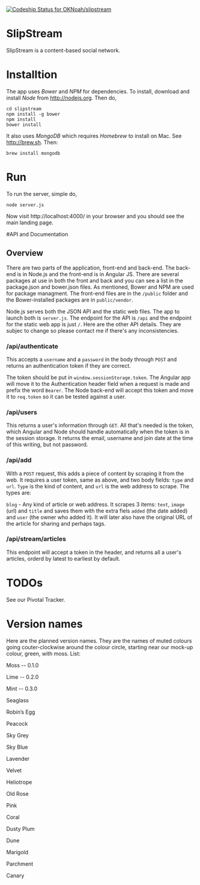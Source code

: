 [ ![Codeship Status for OKNoah/slipstream](https://codeship.com/projects/e25e8050-988b-0132-afbc-261ab1ce0f66/status?branch=master)](https://codeship.com/projects/63416)

# SlipStream

SlipStream is a content-based social network.

# Installtion

The app uses *Bower* and *NPM* for dependencies. To install, download and install *Node* from http://nodejs.org. Then do,

	cd slipstream
	npm install -g bower
	npm install
	bower install

It also uses *MongoDB* which requires *Homebrew* to install on Mac. See http://brew.sh. Then:

	brew install mongodb

# Run

To run the server, simple do,

	node server.js

Now visit http://localhost:4000/ in your browser and you should see the main landing page.

#API and Documentation

## Overview

There are two parts of the application, front-end and back-end. The back-end is in Node.js and the front-end is in Angular JS. There are several packages at use in both the front and back and you can see a list in the package.json and bower.json files. As mentioned, Bower and NPM are used for package managment. The front-end files are in the `/public` folder and the Bower-installed packages are in `public/vendor`.

Node.js serves both the JSON API and the static web files. The app to launch both is `server.js`. The endpoint for the API is `/api` and the endpoint for the static web app is just `/`. Here are the other API details. They are subjec to change so please contact me if there's any inconsistencies.

### /api/authenticate

This accepts a `username` and a `password` in the body through `POST` and returns an authentication token if they are correct.

The token should be put in `window.sessionStorage.token`. The Angular app will move it to the Authentication header field when a request is made and prefix the word `Bearer`. The Node back-end will accept this token and move it to `req.token` so it can be tested against a user.

### /api/users

This returns a user's information through `GET`. All that's needed is the token, which Angular and Node should handle automatically when the token is in the session storage. It returns the email, username and join date at the time of this writing, but not password.

### /api/add

With a `POST` request, this adds a piece of content by scraping it from the web. It requires a user token, same as above, and two body fields: `type` and `url`. `Type` is the kind of content, and `url` is the web address to scrape. The types are:

`blog` - Any kind of article or web address. It scrapes 3 items: `text`, `image` (url) and `title` and saves them with the extra fiels `added` (the date added) and `user` (the owner who added it). It will later also have the original URL of the article for sharing and perhaps tags.

### /api/stream/articles

This endpoint will accept a token in the header, and returns all a user's articles, orderd by latest to earliest by default.

# TODOs

See our Pivotal Tracker.

# Version names

Here are the planned version names. They are the names of muted colours going couter-clockwise around the colour circle, starting near our mock-up colour, green, with moss. List:

Moss -- 0.1.0

Lime -- 0.2.0

Mint -- 0.3.0

Seaglass

Robin’s Egg

Peacock

Sky Grey

Sky Blue

Lavender

Velvet

Heliotrope

Old Rose

Pink

Coral

Dusty Plum

Dune

Marigold

Parchment

Canary

